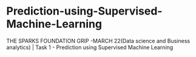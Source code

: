 # Prediction-using-Supervised-Machine-Learning
THE SPARKS FOUNDATION GRIP -MARCH 22(Data science and Business analytics) | Task 1 - Prediction using Supervised Machine Learning
